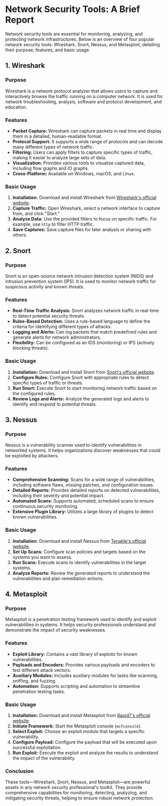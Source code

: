 # Network Security Tools: A Brief Report

Network security tools are essential for monitoring, analyzing, and protecting network infrastructures. Below is an overview of four popular network security tools: Wireshark, Snort, Nessus, and Metasploit, detailing their purpose, features, and basic usage.

## 1. Wireshark

### Purpose
Wireshark is a network protocol analyzer that allows users to capture and interactively browse the traffic running on a computer network. It is used for network troubleshooting, analysis, software and protocol development, and education.

### Features
- **Packet Capture:** Wireshark can capture packets in real time and display them in a detailed, human-readable format.
- **Protocol Support:** It supports a wide range of protocols and can decode many different types of network traffic.
- **Filtering:** Users can apply filters to capture specific types of traffic, making it easier to analyze large sets of data.
- **Visualization:** Provides various tools to visualize captured data, including flow graphs and IO graphs.
- **Cross-Platform:** Available on Windows, macOS, and Linux.

### Basic Usage
1. **Installation:** Download and install Wireshark from [Wireshark's official website](https://www.wireshark.org/).
2. **Capture Traffic:** Open Wireshark, select a network interface to capture from, and click "Start."
3. **Analyze Data:** Use the provided filters to focus on specific traffic. For example, use `http` to filter HTTP traffic.
4. **Save Captures:** Save capture files for later analysis or sharing with others.

## 2. Snort

### Purpose
Snort is an open-source network intrusion detection system (NIDS) and intrusion prevention system (IPS). It is used to monitor network traffic for suspicious activity and known threats.

### Features
- **Real-Time Traffic Analysis:** Snort analyzes network traffic in real-time to detect potential security threats.
- **Rules-Based Detection:** Uses a rule-based language to define the criteria for identifying different types of attacks.
- **Logging and Alerts:** Can log packets that match predefined rules and generate alerts for network administrators.
- **Flexibility:** Can be configured as an IDS (monitoring) or IPS (actively blocking threats).

### Basic Usage
1. **Installation:** Download and install Snort from [Snort's official website](https://www.snort.org/).
2. **Configure Rules:** Configure Snort with appropriate rules to detect specific types of traffic or threats.
3. **Run Snort:** Execute Snort to start monitoring network traffic based on the configured rules.
4. **Review Logs and Alerts:** Analyze the generated logs and alerts to identify and respond to potential threats.

## 3. Nessus

### Purpose
Nessus is a vulnerability scanner used to identify vulnerabilities in networked systems. It helps organizations discover weaknesses that could be exploited by attackers.

### Features
- **Comprehensive Scanning:** Scans for a wide range of vulnerabilities, including software flaws, missing patches, and configuration issues.
- **Detailed Reports:** Provides detailed reports on detected vulnerabilities, including their severity and potential impact.
- **Automated Scans:** Supports automated, scheduled scans to ensure continuous security monitoring.
- **Extensive Plugin Library:** Utilizes a large library of plugins to detect known vulnerabilities.

### Basic Usage
1. **Installation:** Download and install Nessus from [Tenable's official website](https://www.tenable.com/products/nessus).
2. **Set Up Scans:** Configure scan policies and targets based on the systems you want to assess.
3. **Run Scans:** Execute scans to identify vulnerabilities in the target systems.
4. **Analyze Reports:** Review the generated reports to understand the vulnerabilities and plan remediation actions.

## 4. Metasploit

### Purpose
Metasploit is a penetration testing framework used to identify and exploit vulnerabilities in systems. It helps security professionals understand and demonstrate the impact of security weaknesses.

### Features
- **Exploit Library:** Contains a vast library of exploits for known vulnerabilities.
- **Payloads and Encoders:** Provides various payloads and encoders to test different attack vectors.
- **Auxiliary Modules:** Includes auxiliary modules for tasks like scanning, sniffing, and fuzzing.
- **Automation:** Supports scripting and automation to streamline penetration testing tasks.

### Basic Usage
1. **Installation:** Download and install Metasploit from [Rapid7's official website](https://www.metasploit.com/).
2. **Initiate Framework:** Start the Metasploit console (`msfconsole`).
3. **Select Exploit:** Choose an exploit module that targets a specific vulnerability.
4. **Configure Payload:** Configure the payload that will be executed upon successful exploitation.
5. **Run Exploit:** Execute the exploit and analyze the results to understand the impact of the vulnerability.

### Conclusion
These tools—Wireshark, Snort, Nessus, and Metasploit—are powerful assets in any network security professional's toolkit. They provide comprehensive capabilities for monitoring, detecting, analyzing, and mitigating security threats, helping to ensure robust network protection.

